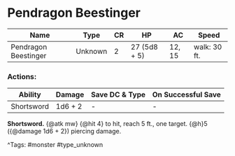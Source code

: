 # Pendragon Beestinger

| Name | Type | CR | HP | AC | Speed |
|------|------|----|----|----|-------|
| Pendragon Beestinger | Unknown | 2 | 27 (5d8 + 5) | 12, 15 | walk: 30 ft. |

### Actions:

| Ability | Damage | Save DC & Type | On Successful Save |
|---------|--------|----------------|--------------------|
| Shortsword | 1d6 + 2 | - | - |


**Shortsword.** {@atk mw} {@hit 4} to hit, reach 5 ft., one target. {@h}5 ({@damage 1d6 + 2}) piercing damage.

^Tags: #monster #type_unknown